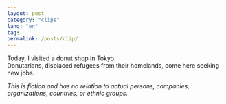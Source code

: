 ```yaml
---
layout: post
category: "clips"
lang: "en"
tag:
permalink: /posts/clip/
---
```


Today, I visited a donut shop in Tokyo.  
Donutarians, displaced refugees from their homelands, come here seeking new jobs.

<i>This is fiction and has no relation to actual persons, companies, organizations, countries, or ethnic groups.</i>
